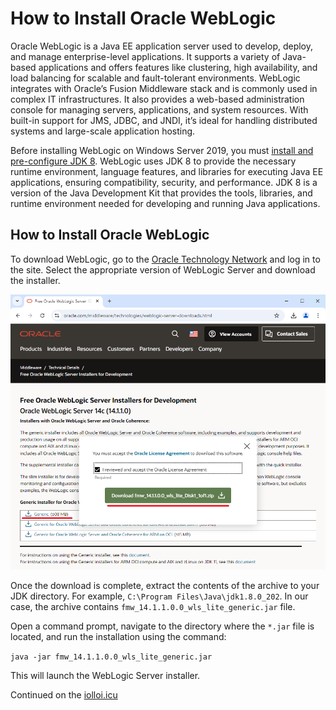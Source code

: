 # How to Install Oracle WebLogic

Oracle WebLogic is a Java EE application server used to develop, deploy, and manage enterprise-level applications. It supports a variety of Java-based applications and offers features like clustering, high availability, and load balancing for scalable and fault-tolerant environments. WebLogic integrates with Oracle’s Fusion Middleware stack and is commonly used in complex IT infrastructures. It also provides a web-based administration console for managing servers, applications, and system resources. With built-in support for JMS, JDBC, and JNDI, it’s ideal for handling distributed systems and large-scale application hosting.

Before installing WebLogic on Windows Server 2019, you must [install and pre-configure JDK 8](https://iolloi.icu/index.php/2024/09/23/how-to-install-jdk-8-on-windows-server/). WebLogic uses JDK 8 to provide the necessary runtime environment, language features, and libraries for executing Java EE applications, ensuring compatibility, security, and performance. JDK 8 is a version of the Java Development Kit that provides the tools, libraries, and runtime environment needed for developing and running Java applications.

## How to Install Oracle WebLogic

To download WebLogic, go to the [Oracle Technology Network](https://www.oracle.com/middleware/technologies/weblogic-server-downloads.html) and log in to the site. Select the appropriate version of WebLogic Server and download the installer.

![](images/download-page.png)

Once the download is complete, extract the contents of the archive to your JDK directory. For example, `C:\Program Files\Java\jdk1.8.0_202`. In our case, the archive contains `fmw_14.1.1.0.0_wls_lite_generic.jar` file.

Open a command prompt, navigate to the directory where the `*.jar` file is located, and run the installation using the command:

`java -jar fmw_14.1.1.0.0_wls_lite_generic.jar`

This will launch the WebLogic Server installer.

Continued on the [iolloi.icu](https://iolloi.icu/index.php/2024/10/10/how-to-install-oracle-weblogic/)

